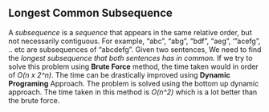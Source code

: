Longest Common Subsequence
------------------------

  A *subsequence* is a *sequence* that appears in the same relative order, but not necessarily contiguous. For example, “abc”, “abg”, “bdf”, “aeg”, ‘”acefg”, .. etc are subsequences of “abcdefg”. Given two sentences, We need to find the *longest subsequence that both sentences has in common.* 
  If we try to solve this problem using **Brute Force** method, the time taken would in order of *O(n x 2^n)*. The time can be drastically improved using **Dynamic Programing** Approach.
  The problem is solved using the bottom up dynamic approach. The time taken in this method is *O(n^2)* which is a lot better than the brute force.
